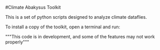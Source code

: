 #Climate Abakysus Toolkit

This is a set of python scripts  designed to analyze climate dataflies.

To install a copy of the toolkit, open a terminal and run:


"""This code is in development, and some of the features may not work properly"""
